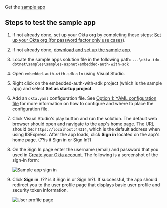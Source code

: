 Get the [sample app](`okta-idx-dotnet/samples/samples-aspnet/embedded-sign-in-widget`)

## Steps to test the sample app

1. If not already done, set up your Okta org by completing these steps: [Set up your Okta org (for password factor only use cases)](/docs/guides/oie-embedded-common-org-setup/aspnet/main/#set-up-your-okta-org-for-password-factor-only-use-cases).
1. If not already done,
   [download and set up the sample app](/docs/guides/oie-embedded-common-download-setup-app/aspnet/main/).
1. Locate the sample apps solution file in the following path:
`...\okta-idx-dotnet\samples\samples-aspnet\embedded-auth-with-sdk`
1. Open `embedded-auth-with-sdk.sln` using Visual Studio.
1. Right click on the embedded-auth-with-sdk project (which is the sample app)
   and select **Set as startup project**.
1. Add an `okta.yaml` configuration file. See [Option 1: YAML configuration file](/docs/guides/oie-embedded-common-download-setup-app/aspnet/main/#option-1-configuration-file) for more information on how to configure and where to place the configuration file.
1. Click Visual Studio's play button and run the solution. The default web browser
   should open and navigate to the app's home page. The URL should be:
   `https://localhost:44314`,  which is the default address when using IISExpress.
   After the app loads, click **Sign in** located on the app's home page. (??is it Sign in or Sign In?)
1. On the Sign In page enter the username (email) and password that you used in
   [Create your Okta account](/docs/guides/oie-embedded-common-org-setup/aspnet/main/#create-your-okta-account).
   The following is a screenshot of the sign-in form:

   <div class="common-image-format">

    ![Sample app sign in](/img/oie-embedded-sdk/oie-embedded-sdk-sample-app-signin.png
   "Sample app sign in")

   </div>

1. Click **Sign in**. (?? is it Sign in or Sign In?). If successful, the app should redirect you to the user profile page that displays basic user profile and security token information.

   <div class="common-image-format">

    ![User profile page](/img/oie-embedded-sdk/oie-embedded-sdk-sample-app-user-profile-page.png
   "User profile page")

   </div>
